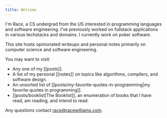 ```yaml
---
title: Welcome
---
```


I'm Race, a CS undergrad from the US interested in programming languages and software engineering. I've previously worked on fullstack applications in various techstacks and domains. I currently work on poker software. 


This site hosts opinionated writeups and personal notes primarily on computer science and software engineering. 

You may want to visit:
- Any one of my [[posts]].
- A list of my personal [[notes]] on topics like algorithms, compilers, and software design.
- An unsorted list of [[posts/my-favorite-quotes-in-programming|my favorite quotes in programming]].
- [[posts/booklist|The Booklist]], an enumeration of books that I have read, am reading, and intend to read.

Any questions contact race@racewilliams.com.
